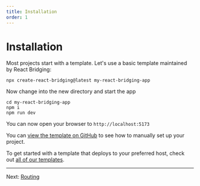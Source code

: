 ```yaml
---
title: Installation
order: 1
---
```


# Installation

Most projects start with a template. Let's use a basic template maintained by React Bridging:

```shellscript nonumber
npx create-react-bridging@latest my-react-bridging-app
```

Now change into the new directory and start the app

```shellscript nonumber
cd my-react-bridging-app
npm i
npm run dev
```

You can now open your browser to `http://localhost:5173`

You can [view the template on GitHub][default-template] to see how to manually set up your project.

To get started with a template that deploys to your preferred host, check out [all of our templates](https://github.com/khulnasoft/react-bridging-templates).

---

Next: [Routing](./routing)

[manual_usage]: ../how-to/manual-usage
[default-template]: https://github.com/khulnasoft/react-bridging-templates/tree/main/default
